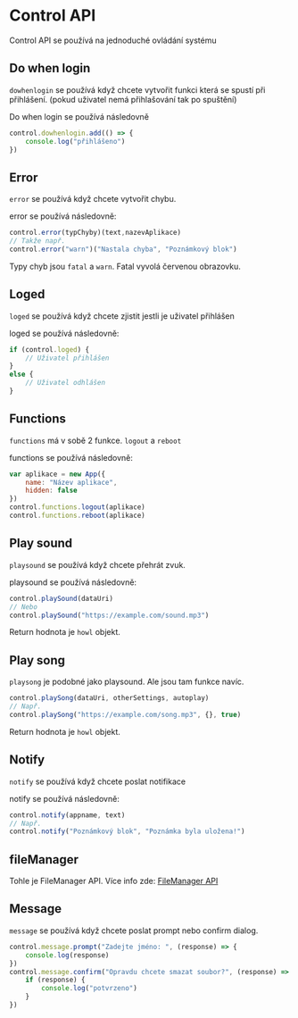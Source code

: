 # Control API

Control API se používá na jednoduché ovládání systému

## Do when login

`dowhenlogin` se používá když chcete vytvořit funkci která se spustí při přihlášení. (pokud uživatel nemá přihlašování tak po spuštění)

Do when login se používá následovně

```javascript
control.dowhenlogin.add(() => {
    console.log("přihlášeno")
})
```

## Error

`error` se používá když chcete vytvořit chybu.

error se používá následovně:

```javascript
control.error(typChyby)(text,nazevAplikace)
// Takže např.
control.error("warn")("Nastala chyba", "Poznámkový blok")
```

Typy chyb jsou `fatal` a `warn`. Fatal vyvolá červenou obrazovku.

## Loged

`loged` se používá když chcete zjistit jestli je uživatel přihlášen

loged se používá následovně:

```javascript
if (control.loged) {
    // Uživatel přihlášen
}
else {
    // Uživatel odhlášen
}
```

## Functions

`functions` má v sobě 2 funkce. `logout` a `reboot`

functions se používá následovně:

```javascript
var aplikace = new App({
    name: "Název aplikace",
    hidden: false
})
control.functions.logout(aplikace)
control.functions.reboot(aplikace)
```

## Play sound

`playsound` se používá když chcete přehrát zvuk.

playsound se používá následovně:

```javascript
control.playSound(dataUri)
// Nebo
control.playSound("https://example.com/sound.mp3")
```

Return hodnota je `howl` objekt.

## Play song

`playsong` je podobné jako playsound. Ale jsou tam funkce navíc.

```javascript
control.playSong(dataUri, otherSettings, autoplay)
// Např.
control.playSong("https://example.com/song.mp3", {}, true)
```

Return hodnota je `howl` objekt.

## Notify

`notify` se používá když chcete poslat notifikace

notify se používá následovně:

```javascript
control.notify(appname, text)
// Např.
control.notify("Poznámkový blok", "Poznámka byla uložena!")
```

## fileManager

Tohle je FileManager API. Více info zde: [FileManager API](filemanager.md)

## Message

`message` se používá když chcete poslat prompt nebo confirm dialog.

```javascript
control.message.prompt("Zadejte jméno: ", (response) => {
    console.log(response)
})
control.message.confirm("Opravdu chcete smazat soubor?", (response) => {
    if (response) {
        console.log("potvrzeno")
    }
})
```
